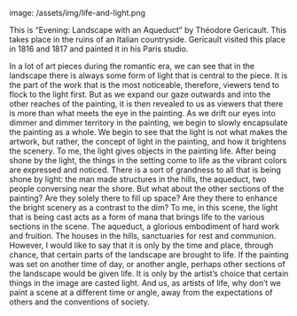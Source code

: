 image: /assets/img/life-and-light.png

This is “Evening: Landscape with an Aqueduct” by Théodore Gericault. This takes place in the ruins of an Italian countryside. Gericault visited this place in 1816 and 1817 and painted it in his Paris studio.   

In a lot of art pieces during the romantic era, we can see that in the landscape there is always some form of light that is central to the piece. It is the part of the work that is the most noticeable, therefore, viewers tend to flock to the light first. But as we expand our gaze outwards and into the other reaches of the painting, it is then revealed to us as viewers that there is more than what meets the eye in the painting. As we drift our eyes into dimmer and dimmer territory in the painting, we begin to slowly encapsulate the painting as a whole. We begin to see that the light is not what makes the artwork, but rather, the concept of light in the painting, and how it brightens the scenery. To me, the light gives objects in the painting life. After being shone by the light, the things in the setting come to life as the vibrant colors are expressed and noticed. There is a sort of grandness to all that is being shone by light: the man made structures in the hills, the aqueduct, two people conversing near the shore. But what about the other sections of the painting? Are they solely there to fill up space? Are they there to enhance the bright scenery as a contrast to the dim?
To me, in this scene, the light that is being cast acts as a form of mana that brings life to the various sections in the scene. The aqueduct, a glorious embodiment of hard work and fruition. The houses in the hills, sanctuaries for rest and communion. However, I would like to say that it is only by the time and place, through chance, that certain parts of the landscape are brought to life. If the painting was set on another time of day, or another angle, perhaps other sections of the landscape would be given life. It is only by the artist’s choice that certain things in the image are casted light. And us, as artists of life, why don’t we paint a scene at a different time or angle, away from the expectations of others and the conventions of society.
